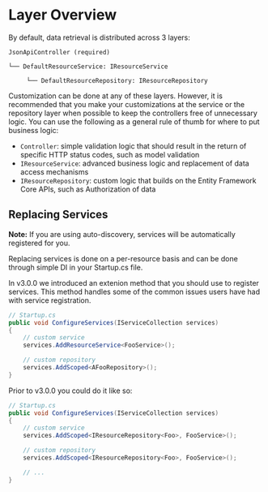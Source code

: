 # Layer Overview

By default, data retrieval is distributed across 3 layers:

```
JsonApiController (required)

└── DefaultResourceService: IResourceService

     └── DefaultResourceRepository: IResourceRepository
```

Customization can be done at any of these layers. However, it is recommended that you make your customizations at the service or the repository layer when possible to keep the controllers free of unnecessary logic. 
You can use the following as a general rule of thumb for where to put business logic:

- `Controller`: simple validation logic that should result in the return of specific HTTP status codes, such as model validation
- `IResourceService`: advanced business logic and replacement of data access mechanisms
- `IResourceRepository`: custom logic that builds on the Entity Framework Core APIs, such as Authorization of data

## Replacing Services

**Note:** If you are using auto-discovery, services will be automatically registered for you.

Replacing services is done on a per-resource basis and can be done through simple DI in your Startup.cs file.

In v3.0.0 we introduced an extenion method that you should use to
register services. This method handles some of the common issues
users have had with service registration.

```c#
// Startup.cs
public void ConfigureServices(IServiceCollection services)
{
    // custom service
    services.AddResourceService<FooService>();

    // custom repository
    services.AddScoped<AFooRepository>();
}
```

Prior to v3.0.0 you could do it like so:

```c#
// Startup.cs
public void ConfigureServices(IServiceCollection services)
{
    // custom service
    services.AddScoped<IResourceRepository<Foo>, FooService>();

    // custom repository
    services.AddScoped<IResourceRepository<Foo>, FooService>();

    // ...
}
```